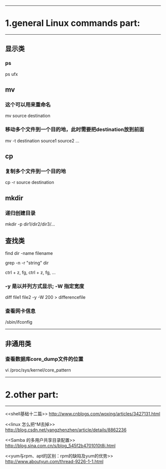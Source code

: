 
----------------------------------------------------------------------------------------------------
# 1.general Linux commands part:
----------------------------------------------------------------------------------------------------

## 显示类
### ps
ps ufx

## mv

### 这个可以用来重命名
mv source destination

### 移动多个文件到一个目的地，此时需要把destination放到前面
mv -t destination source1 source2 ...

## cp

### 复制多个文件到一个目的地
cp -r source destination

## mkdir

### 递归创建目录
mkdir -p dir1/dir2/dir3/...



## 查找类
find dir -name filename

grep -n -r "string" dir


ctrl + z, fg, ctrl + z, fg, ...

### -y 是以并列方式显示; -W 指定宽度
diff file1 file2 -y -W 200 > differencefile


### 查看网卡信息
/sbin/ifconfig

----------------------------------------------------------------------------------------------------

## 非通用类

### 查看数据库core_dump文件的位置
vi /proc/sys/kernel/core_pattern




----------------------------------------------------------------------------------------------------
# 2.other part:
----------------------------------------------------------------------------------------------------
<<shell基础十二篇>>
http://www.cnblogs.com/woxing/articles/3427131.html

<<linux 怎么把^M去掉>> 
http://blog.csdn.net/yangzhenzhen/article/details/8862236

<<Samba 的多用户共享目录配置>>
http://blog.sina.com.cn/s/blog_545f2b4701010t8i.html

<<yum与rpm、apt的区别：rpm的缺陷及yum的优势>>
http://www.aboutyun.com/thread-9226-1-1.html
